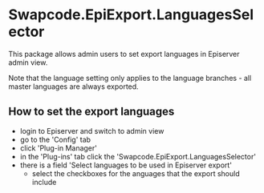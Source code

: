 # Swapcode.EpiExport.LanguagesSelector

This package allows admin users to set export languages in Episerver admin view.

Note that the language setting only applies to the language branches - all master languages are always exported.

## How to set the export languages
* login to Episerver and switch to admin view
* go to the 'Config' tab
* click 'Plug-in Manager'
* in the 'Plug-ins' tab click the 'Swapcode.EpiExport.LanguagesSelector'
* there is a field 'Select languages to be used in Episerver export'
    * select the checkboxes for the anguages that the export should include